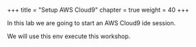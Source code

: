 +++
title = "Setup AWS Cloud9"
chapter = true
weight = 40
+++

In this lab we are going to start an AWS Cloud9 ide session. 

We will use this env execute this workshop.
